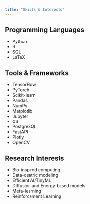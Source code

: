```yaml
---
title: "Skills & Interests"
---
```


## Programming Languages

- Python
- R
- SQL
- LaTeX

## Tools & Frameworks

- TensorFlow
- PyTorch
- Scikit-learn
- Pandas
- NumPy
- Matplotlib
- Jupyter
- Git
- PostgreSQL
- FastAPI
- Plotly
- OpenCV

## Research Interests

- Bio-inspired computing
- Data-centric modeling
- Efficient AI/TinyML
- Diffusion and Energy-based models
- Meta-learning
- Reinforcement Learning